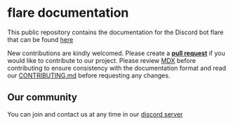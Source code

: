 # flare documentation

This public repository contains the documentation for the Discord bot flare that can be found [here](https://docs.flare.rest)

New contributions are kindly welcomed. Please create a [**pull request**](https://github.com/FlareCompany/flare-docs/pulls) if you would like to contribute to our project. Please review [MDX](https://mintlify.com/docs/page) before contributing to ensure consistency with the documentation format and read our [CONTRIBUTING.md](https://github.com/FlareCompany/flare-docs/blob/main/CONTRIBUTING.md) before requesting any changes.

## Our community

You can join and contact us at any time in our [discord server](https://discord.com/invite/flare)
